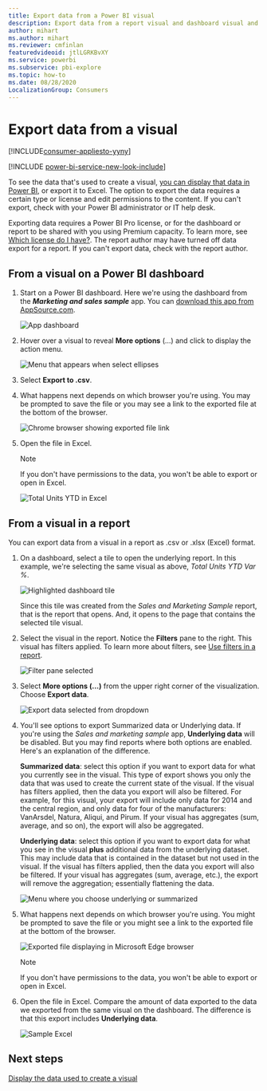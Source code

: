 ```yaml
---
title: Export data from a Power BI visual
description: Export data from a report visual and dashboard visual and view it in Excel.
author: mihart
ms.author: mihart
ms.reviewer: cmfinlan
featuredvideoid: jtlLGRKBvXY
ms.service: powerbi
ms.subservice: pbi-explore
ms.topic: how-to
ms.date: 08/28/2020
LocalizationGroup: Consumers
---
```

# Export data from a visual

[!INCLUDE[consumer-appliesto-yyny](../includes/consumer-appliesto-yyny.md)]

[!INCLUDE [power-bi-service-new-look-include](../includes/power-bi-service-new-look-include.md)]

To see the data that's used to create a visual, [you can display that data in Power BI](end-user-show-data.md), or export it to Excel. The option to export the data requires a certain type or license and edit permissions to the content. If you can't export, check with your Power BI administrator or IT help desk. 

Exporting data requires a Power BI Pro license, or for the dashboard or report to be shared with you using Premium capacity. To learn more, see [Which license do I have?](end-user-license.md). The report author may have turned off data export for a report. If you can't export data, check with the report author.


## From a visual on a Power BI dashboard

1. Start on a Power BI dashboard. Here we're using the dashboard from the ***Marketing and sales sample*** app. You can [download this app from AppSource.com](https://appsource.microsoft.com/en-us/product/power-bi/microsoft-retail-analysis-sample.salesandmarketingsample
).

    ![App dashboard](media/end-user-export/power-bi-dashboards.png)

2. Hover over a visual to reveal **More options** (...) and click to display the action menu.

    ![Menu that appears when select ellipses](media/end-user-export/power-bi-option-menu.png)

3. Select  **Export to .csv**.

4. What happens next depends on which browser you're using. You may be prompted to save the file or you may see a link to the exported file at the bottom of the browser. 

    ![Chrome browser showing exported file link](media/end-user-export/power-bi-dashboards-export.png)

5. Open the file in Excel. 

    > [!NOTE]
    > If you don't have permissions to the data, you won't be able to export or open in Excel.  

    ![Total Units YTD in Excel](media/end-user-export/power-bi-excel.png)


## From a visual in a report
You can export data from a visual in a report as .csv or .xlsx (Excel) format. 

1. On a dashboard, select a tile to open the underlying report.  In this example, we're selecting the same visual as above, *Total Units YTD Var %*. 

    ![Highlighted dashboard tile](media/end-user-export/power-bi-export-tile.png)

    Since this tile was created from the *Sales and Marketing Sample* report, that is the report that opens. And, it opens to the page that contains the selected tile visual. 

2. Select the visual in the report. Notice the **Filters** pane to the right. This visual has filters applied. To learn more about filters, see [Use filters in a report](end-user-report-filter.md).

    ![Filter pane selected](media/end-user-export/power-bi-export-filter-pane.png)


3. Select **More options (...)** from the upper right corner of the visualization. Choose **Export data**.

    ![Export data selected from dropdown](media/end-user-export/power-bi-export-reports.png)

4. You'll see options to export Summarized data or Underlying data. If you're using the *Sales and marketing sample* app, **Underlying data** will be disabled. But you may find reports where both options are enabled. Here's an explanation of the difference.

    **Summarized data**: select this option if you want to export data for what you currently see in the visual.  This type of export shows you only the data that was used to create the current state of the visual. If the visual has filters applied, then the data you export will also be filtered. For example, for this visual, your export will include only data for 2014 and the central region, and only data for four of the manufacturers: VanArsdel, Natura, Aliqui, and Pirum. If your visual has aggregates (sum, average, and so on), the export will also be aggregated. 
  

    **Underlying data**: select this option if you want to export data for what you see in the visual **plus** additional data from the underlying dataset.  This may include data that is contained in the dataset but not used in the visual. If the visual has filters applied, then the data you export will also be filtered.  If your visual has aggregates (sum, average, etc.), the export will remove the aggregation; essentially flattening the data. 

    ![Menu where you choose underlying or summarized](media/end-user-export/power-bi-export-underlying.png)

5. What happens next depends on which browser you're using. You might be prompted to save the file or you might see a link to the exported file at the bottom of the browser. 

    ![Exported file displaying in Microsoft Edge browser](media/end-user-export/power-bi-export-edge-screen.png)

    > [!NOTE]
    > If you don't have permissions to the data, you won't be able to export or open in Excel.  


6. Open the file in Excel. Compare the amount of data exported to the data we exported from the same visual on the dashboard. The difference is that this export includes **Underlying data**. 

    ![Sample Excel](media/end-user-export/power-bi-underlying.png)

## Next steps

[Display the data used to create a visual](end-user-show-data.md)